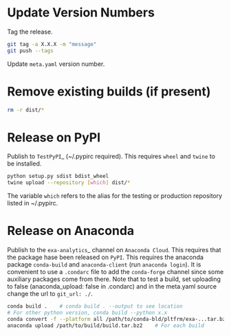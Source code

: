 # Update Version Numbers
Tag the release.
```bash
git tag -a X.X.X -m "message"
git push --tags
```
Update `meta.yaml` version number.


# Remove existing builds (if present)
```bash
rm -r dist/*
```


# Release on PyPI
Publish to `TestPyPI`_ (~/.pypirc required).
This requires `wheel` and `twine` to be installed.
```bash
python setup.py sdist bdist_wheel
twine upload --repository [which] dist/*
```
The variable `which` refers to the alias for the testing or production
repository listed in ~/.pypirc.


# Release on Anaconda
Publish to the `exa-analytics`_ channel on  `Anaconda Cloud`.
This requires that the package hase been released on `PyPI`.
This requires the anaconda package `conda-build` and `anaconda-client` (run `anaconda login`).
It is convenient to use a `.condarc` file to add the `conda-forge` channel
since some auxiliary packages come from there.
Note that to test a build, set uploading to false (anaconda_upload: false in .condarc) and
in the meta.yaml source change the url to `git_url: ./`.
```bash
conda build .    # conda build . --output to see location
# For other python version, conda build --python x.x
conda convert -f --platform all /path/to/conda-bld/pltfrm/exa-...tar.bz2 -o /path/to/outputdir/
anaconda upload /path/to/build/build.tar.bz2    # For each build
```
